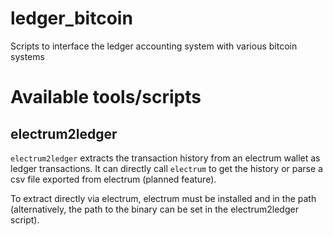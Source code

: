 ledger_bitcoin
==============

Scripts to interface the ledger accounting system with various bitcoin systems

Available tools/scripts
=======================

electrum2ledger
---------------
```electrum2ledger``` extracts the transaction history from an electrum wallet as ledger transactions.
It can directly call ```electrum``` to get the history or parse a csv file exported from electrum (planned feature).

To extract directly via electrum, electrum must be installed and in the path (alternatively, the path to the binary can be set in the electrum2ledger script).
